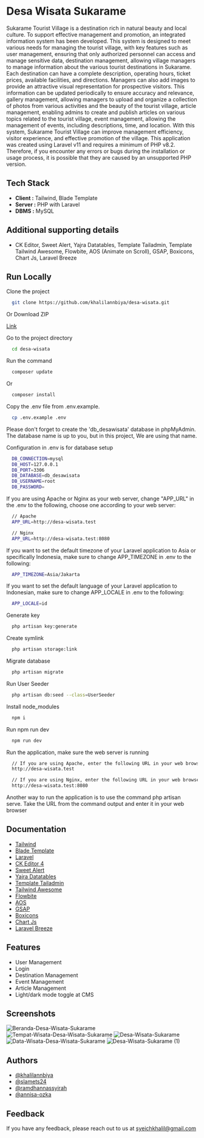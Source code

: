 # Desa Wisata Sukarame

Sukarame Tourist Village is a destination rich in natural beauty and local culture. To support effective management and promotion, an integrated information system has been developed. This system is designed to meet various needs for managing the tourist village, with key features such as user management, ensuring that only authorized personnel can access and manage sensitive data, destination management, allowing village managers to manage information about the various tourist destinations in Sukarame. Each destination can have a complete description, operating hours, ticket prices, available facilities, and directions. Managers can also add images to provide an attractive visual representation for prospective visitors. This information can be updated periodically to ensure accuracy and relevance, gallery management, allowing managers to upload and organize a collection of photos from various activities and the beauty of the tourist village, article management, enabling admins to create and publish articles on various topics related to the tourist village, event management, allowing the management of events, including descriptions, time, and location. With this system, Sukarame Tourist Village can improve management efficiency, visitor experience, and effective promotion of the village. This application was created using Laravel v11 and requires a minimum of PHP v8.2. Therefore, if you encounter any errors or bugs during the installation or usage process, it is possible that they are caused by an unsupported PHP version.

## Tech Stack

-   **Client :** Tailwind, Blade Template
-   **Server :** PHP with Laravel
-   **DBMS   :** MySQL

## Additional supporting details

- CK Editor, Sweet Alert, Yajra Datatables, Template Tailadmin, Template Tailwind Awesome, Flowbite, AOS (Animate on Scroll), GSAP, Boxicons, Chart Js, Laravel Breeze

## Run Locally

Clone the project

```bash
  git clone https://github.com/khalilannbiya/desa-wisata.git
```

Or Download ZIP

[Link](https://github.com/khalilannbiya/desa-wisata/archive/refs/heads/main.zip)

Go to the project directory

```bash
  cd desa-wisata
```

Run the command

```bash
  composer update
```

Or

```bash
  composer install
```

Copy the .env file from .env.example.

```bash
  cp .env.example .env
```

Please don't forget to create the 'db_desawisata' database in phpMyAdmin. The database name is up to you, but in this project, We are using that name.

Configuration in .env is for database setup

```bash
  DB_CONNECTION=mysql
  DB_HOST=127.0.0.1
  DB_PORT=3306
  DB_DATABASE=db_desawisata
  DB_USERNAME=root
  DB_PASSWORD=
```

If you are using Apache or Nginx as your web server, change "APP_URL" in the .env to the following, choose one according to your web server:

```bash
  // Apache
  APP_URL=http://desa-wisata.test

  // Nginx
  APP_URL=http://desa-wisata.test:8080
```

If you want to set the default timezone of your Laravel application to Asia or specifically Indonesia, make sure to change APP_TIMEZONE in .env to the following:

```bash
  APP_TIMEZONE=Asia/Jakarta
```

If you want to set the default language of your Laravel application to Indonesian, make sure to change APP_LOCALE in .env to the following:

```bash
  APP_LOCALE=id
```

Generate key

```bash
  php artisan key:generate
```

Create symlink

```bash
  php artisan storage:link
```

Migrate database

```bash
  php artisan migrate
```

Run User Seeder

```bash
  php artisan db:seed --class=UserSeeder
```

Install node_modules

```bash
  npm i
```

Run npm run dev

```bash
  npm run dev
```

Run the application, make sure the web server is running

```bash
  // If you are using Apache, enter the following URL in your web browser:
  http://desa-wisata.test

  // If you are using Nginx, enter the following URL in your web browser:
  http://desa-wisata.test:8080
```

Another way to run the application is to use the command php artisan serve. Take the URL from the command output and enter it in your web browser

## Documentation

-   [Tailwind](https://tailwindcss.com/docs/installation)
-   [Blade Template](https://laravel.com/docs/11.x/blade)
-   [Laravel](https://laravel.com/docs/11.x)
-   [CK Editor 4](https://ckeditor.com/docs/ckeditor4/latest/guide/dev_installation.html)
-   [Sweet Alert](https://realrashid.github.io/sweet-alert/)
-   [Yajra Datatables](https://yajrabox.com/docs/laravel-datatables/master/installation)
-   [Template Tailadmin](https://tailadmin.com/)
-   [Tailwind Awesome](https://www.tailwindawesome.com/)
-   [Flowbite](https://flowbite.com/)
-   [AOS](https://michalsnik.github.io/aos/)
-   [GSAP](https://gsap.com/)
-   [Boxicons](https://boxicons.com/)
-   [Chart Js](https://www.chartjs.org/)
-   [Laravel Breeze](https://laravel.com/docs/11.x/starter-kits#laravel-breeze)

## Features

-   User Management
-   Login
-   Destination Management
-   Event Management
-   Article Management
-   Light/dark mode toggle at CMS

## Screenshots
![Beranda-Desa-Wisata-Sukarame](https://github.com/user-attachments/assets/53911628-a8ef-4bc6-9728-e72053225eab)
![Tempat-Wisata-Desa-Wisata-Sukarame](https://github.com/user-attachments/assets/2298fa3f-49a8-4fa0-9aec-d52e835326c6)
![Desa-Wisata-Sukarame](https://github.com/user-attachments/assets/a00c7c3d-8e05-49ce-ac48-768aad162c06)
![Data-Wisata-Desa-Wisata-Sukarame](https://github.com/user-attachments/assets/46e49171-f408-4171-b76c-7bdfb0ff2374)
![Desa-Wisata-Sukarame (1)](https://github.com/user-attachments/assets/eb4d8121-3075-47d8-bfe6-cbad19e282c0)


## Authors

- [@khalilannbiya](https://www.github.com/khalilannbiya)
- [@slamets24](https://github.com/slamets24)
- [@ramdhannassyirah](https://github.com/ramdhannassyirah)
- [@annisa-ozka](https://github.com/annisa-ozka)

## Feedback

If you have any feedback, please reach out to us at syeichkhalil@gmail.com
